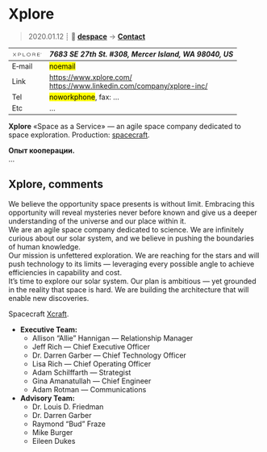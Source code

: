 # Xplore
> 2020.01.12 ┊ **🚀 [despace](index.md)** → **[Contact](contact.md)**

|[![](f/contact/x/xplore_logo1_thumb.png)](f/contact/x/xplore_logo1.png)|*7683 SE 27th St. #308, Mercer Island, WA 98040, US*|
|:--|:--|
|E‑mail| <mark>noemail</mark> |
|Link| <https://www.xplore.com/><br> <https://www.linkedin.com/company/xplore-inc/> |
|Tel| <mark>noworkphone</mark>, fax: … |
|Etc| … |

**Xplore** «Space as a Service» — an agile space company dedicated to space exploration. Production: [spacecraft](sc.md).

**Опыт кооперации.**  
…


<p style="page-break-after:always"> </p>

## Xplore, comments
We believe the opportunity space presents is without limit. Embracing this opportunity will reveal mysteries never before known and give us a deeper understanding of the universe and our place within it.  
We are an agile space company dedicated to science. We are infinitely curious about our solar system, and we believe in pushing the boundaries of human knowledge.  
Our mission is unfettered exploration. We are reaching for the stars and will push technology to its limits — leveraging every possible angle to achieve efficiencies in capability and cost.  
It’s time to explore our solar system. Our plan is ambitious — yet grounded in the reality that space is hard. We are building the architecture that will enable new discoveries.

Spacecraft [Xcraft](xcraft.md).

   - **Executive Team:**
      - Allison “Allie” Hannigan — Relationship Manager
      - Jeff Rich — Chief Executive Officer
      - Dr. Darren Garber — Chief Technology Officer
      - Lisa Rich — Chief Operating Officer
      - Adam Schilffarth — Strategist
      - Gina Amanatullah — Chief Engineer
      - Adam Rotman — Communications
   - **Advisory Team:**
      - Dr. Louis D. Friedman
      - Dr. Darren Garber
      - Raymond “Bud” Fraze
      - Mike Burger
      - Eileen Dukes

